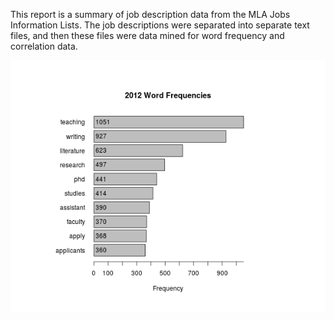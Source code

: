 This report is a summary of job description data from the MLA Jobs Information Lists. The job descriptions were separated into separate text files, and then these files were data mined for word frequency and correlation data.

![](./plots/freq_2012.png)

